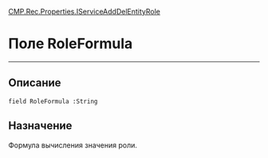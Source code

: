 ﻿---
Link: CMP.Rec.Properties.IServiceAddDelEntityRole.@RoleFormula
---

<!---  Навигация
[Имя проекта](#) :
-->
[CMP.Rec.Properties.IServiceAddDelEntityRole](Default)

# Поле RoleFormula
---

## Описание

    field RoleFormula :String

<!--
## Аргументы{#Args}

### Аргумент1

Описание аргумента 1
-->

## Назначение

Формула вычисления значения роли.

<!--
## Пример

    RoleFormula...
-->

